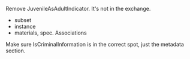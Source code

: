 Remove JuvenileAsAdultIndicator. It's not in the exchange.

- subset
- instance
- materials, spec. Associations

Make sure IsCriminalInformation is in the correct spot, just the metadata section.
